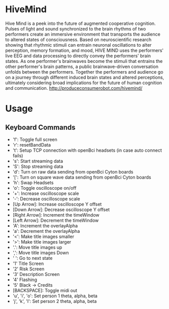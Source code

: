 # HiveMind
Hive Mind is a peek into the future of augmented cooperative cognition. Pulses of light and sound synchronized to the brain rhythms of two performers create an immersive environment that transports the audience to altered states of consciousness. Based on neuroscientific research showing that rhythmic stimuli can entrain neuronal oscillations to alter perception, memory formation, and mood, HIVE MIND uses the performers' live EEG and data processing to directly convey the performers' brain states. As one performer's brainwaves become the stimuli that entrains the other performer's brain patterns, a public brainwave-driven conversation unfolds between the performers. Together the performers and audience go on a journey through different induced brain states and altered perceptions, ultimately considering broad implications for the future of human cognition and communication. http://produceconsumerobot.com/hivemind/

# Usage
## Keyboard Commands
* 'f': Toggle full screen
* 'r': resetBandData
* 't': Setup TCP connection with openBci headsets (in case auto connect fails)
* 's': Start streaming data
* 'S': Stop streaming data
* 'd': Turn on raw data sending from openBci Cyton boards
* '[': Turn on square wave data sending from openBci Cyton boards
* 'h': Swap Headsets
* 'o': Toggle oscilloscope on/off
* '+': Increase oscilloscope scale
* '-': Decrease oscilloscope scale
* [Up Arrow]: Increase oscilloscope Y offset
* [Down Arrow]: Decrease oscilloscope Y offset
* [Right Arrow]: Increment the timeWindow
* [Left Arrow]: Decrement the timeWindow
* 'A': Increment the overlayAlpha
* 'a': Decrement the overlayAlpha
* '<': Make title images smaller
* '>': Make title images larger
* '.': Move title images up
* ',': Move title images Down
* ' ': Go to next state
* '1' Title Screen
* '2' Risk Screen
* '3' Description Screen
* '4' Flashing
* '5' Black -> Credits
* [BACKSPACE]: Toggle midi out
* 'u', 'i', 'o': Set person 1 theta, alpha, beta
* 'j', 'k', 'l': Set person 2 theta, alpha, beta